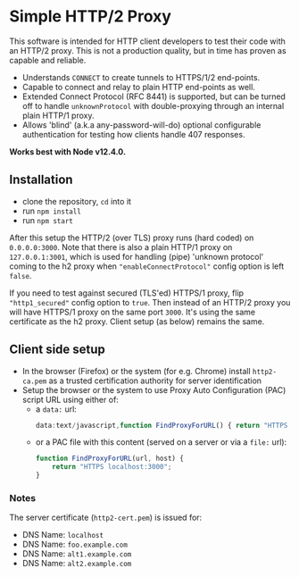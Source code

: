 # Simple HTTP/2 Proxy

This software is intended for HTTP client developers to test their code with an HTTP/2 proxy.  This is not a production quality, but in time has proven as capable and reliable.  
* Understands `CONNECT` to create tunnels to HTTPS/1/2 end-points.  
* Capable to connect and relay to plain HTTP end-points as well.
* Extended Connect Protocol (RFC 8441) is supported, but can be turned off to handle `unknownProtocol` with double-proxying through an internal plain HTTP/1 proxy.
* Allows 'blind' (a.k.a any-password-will-do) optional configurable authentication for testing how clients handle 407 responses.

**Works best with Node v12.4.0.**

## Installation ##
* clone the repository, `cd` into it
* run `npm install`
* run `npm start`

After this setup the HTTP/2 (over TLS) proxy runs (hard coded) on `0.0.0.0:3000`.
Note that there is also a plain HTTP/1 proxy on `127.0.0.1:3001`, which is used for handling (pipe) 'unknown protocol' coming to the h2 proxy when `"enableConnectProtocol"` config option is left `false`.  

If you need to test against secured (TLS'ed) HTTPS/1 proxy, flip `"http1_secured"` config option to `true`.  Then instead of an HTTP/2 proxy you will have HTTPS/1 proxy on the same port `3000`.  It's using the same certificate as the h2 proxy.  Client setup (as below) remains the same.

## Client side setup ##
* In the browser (Firefox) or the system (for e.g. Chrome) install `http2-ca.pem` as a trusted certification authority for server identification
* Setup the browser or the system to use Proxy Auto Configuration (PAC) script URL using either of:
  * a `data:` url:
    ```javascript
    data:text/javascript,function FindProxyForURL() { return "HTTPS localhost:3000"; }
    ```
  * or a PAC file with this content (served on a server or via a `file:` url):
    ```javascript
    function FindProxyForURL(url, host) {
        return "HTTPS localhost:3000";
    }
    ```

### Notes
The server certificate (`http2-cert.pem`) is issued for:
* DNS Name: `localhost`
* DNS Name: `foo.example.com`
* DNS Name: `alt1.example.com`
* DNS Name: `alt2.example.com`
